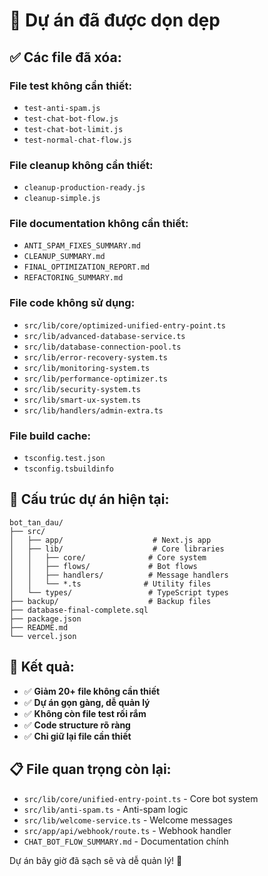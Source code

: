 # 🧹 Dự án đã được dọn dẹp

## ✅ **Các file đã xóa:**

### **File test không cần thiết:**
- `test-anti-spam.js`
- `test-chat-bot-flow.js` 
- `test-chat-bot-limit.js`
- `test-normal-chat-flow.js`

### **File cleanup không cần thiết:**
- `cleanup-production-ready.js`
- `cleanup-simple.js`

### **File documentation không cần thiết:**
- `ANTI_SPAM_FIXES_SUMMARY.md`
- `CLEANUP_SUMMARY.md`
- `FINAL_OPTIMIZATION_REPORT.md`
- `REFACTORING_SUMMARY.md`

### **File code không sử dụng:**
- `src/lib/core/optimized-unified-entry-point.ts`
- `src/lib/advanced-database-service.ts`
- `src/lib/database-connection-pool.ts`
- `src/lib/error-recovery-system.ts`
- `src/lib/monitoring-system.ts`
- `src/lib/performance-optimizer.ts`
- `src/lib/security-system.ts`
- `src/lib/smart-ux-system.ts`
- `src/lib/handlers/admin-extra.ts`

### **File build cache:**
- `tsconfig.test.json`
- `tsconfig.tsbuildinfo`

## 📁 **Cấu trúc dự án hiện tại:**

```
bot_tan_dau/
├── src/
│   ├── app/                    # Next.js app
│   ├── lib/                    # Core libraries
│   │   ├── core/              # Core system
│   │   ├── flows/             # Bot flows
│   │   ├── handlers/          # Message handlers
│   │   └── *.ts              # Utility files
│   └── types/                 # TypeScript types
├── backup/                    # Backup files
├── database-final-complete.sql
├── package.json
├── README.md
└── vercel.json
```

## 🎯 **Kết quả:**

- ✅ **Giảm 20+ file không cần thiết**
- ✅ **Dự án gọn gàng, dễ quản lý**
- ✅ **Không còn file test rối rắm**
- ✅ **Code structure rõ ràng**
- ✅ **Chỉ giữ lại file cần thiết**

## 📋 **File quan trọng còn lại:**

- `src/lib/core/unified-entry-point.ts` - Core bot system
- `src/lib/anti-spam.ts` - Anti-spam logic
- `src/lib/welcome-service.ts` - Welcome messages
- `src/app/api/webhook/route.ts` - Webhook handler
- `CHAT_BOT_FLOW_SUMMARY.md` - Documentation chính

Dự án bây giờ đã sạch sẽ và dễ quản lý! 🚀
